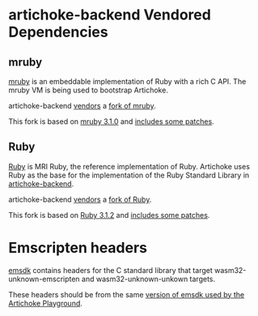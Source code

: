 # artichoke-backend Vendored Dependencies

## mruby

[mruby] is an embeddable implementation of Ruby with a rich C API. The mruby VM
is being used to bootstrap Artichoke.

artichoke-backend [vendors](mruby) a [fork of mruby][mruby-fork].

This fork is based on [mruby 3.1.0][mruby-forked-from] and [includes some
patches][mruby-patches].

[mruby]: https://github.com/mruby/mruby
[mruby-fork]: https://github.com/artichoke/mruby/tree/artichoke-vendor
[mruby-forked-from]: https://github.com/mruby/mruby/tree/3.1.0
[mruby-patches]:
  https://github.com/artichoke/mruby/compare/artichoke-mruby-branched-from-upstream...artichoke:artichoke-vendor?expand=1

## Ruby

[Ruby] is MRI Ruby, the reference implementation of Ruby. Artichoke uses Ruby as
the base for the implementation of the Ruby Standard Library in
[artichoke-backend](../src/extn/stdlib).

artichoke-backend [vendors](ruby) a [fork of Ruby][ruby-fork].

This fork is based on [Ruby 3.1.2][ruby-forked-from] and [includes some
patches][ruby-patches].

[ruby]: https://github.com/ruby/ruby
[ruby-fork]: https://github.com/artichoke/ruby/tree/artichoke-vendor
[ruby-forked-from]: https://github.com/ruby/ruby/tree/v3_1_2
[ruby-patches]:
  https://github.com/artichoke/ruby/compare/v3_1_2...artichoke:artichoke-vendor?expand=1

# Emscripten headers

[emsdk] contains headers for the C standard library that target
wasm32-unknown-emscripten and wasm32-unknown-unkown targets.

These headers should be from the same [version of emsdk used by the Artichoke
Playground][playground-emscripten-toolchain].

[emsdk]: https://github.com/emscripten-core/emsdk
[playground-emscripten-toolchain]:
  https://github.com/artichoke/playground/blob/trunk/emscripten-toolchain
